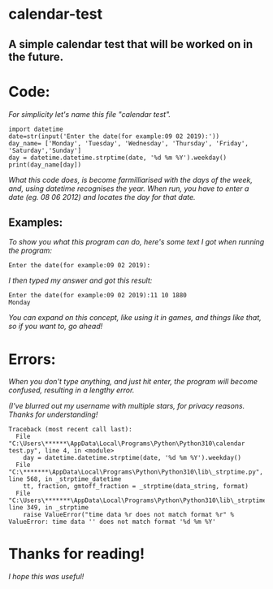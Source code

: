 # calendar-test

## A simple calendar test that will be worked on in the future.

# Code:

*For simplicity let's name this file "calendar test".*

```
import datetime 
date=str(input('Enter the date(for example:09 02 2019):'))
day_name= ['Monday', 'Tuesday', 'Wednesday', 'Thursday', 'Friday', 'Saturday','Sunday']
day = datetime.datetime.strptime(date, '%d %m %Y').weekday()
print(day_name[day]) 

```
*What this code does, is become farmilliarised with the days of the week, and, using datetime recognises the year. When run, you have to enter a date (eg. 08 06 2012) and locates the day for that date.*

## Examples:

*To show you what this program can do, here's some text I got when running the program:*

```
Enter the date(for example:09 02 2019):

```
*I then typed my answer and got this result:*

```
Enter the date(for example:09 02 2019):11 10 1880
Monday

```
*You can expand on this concept, like using it in games, and things like that, so if you want to, go ahead!*

# Errors:

*When you don't type anything, and just hit enter, the program will become confused, resulting in a lengthy error.*

*(I've blurred out my username with multiple stars, for privacy reasons. Thanks for understanding!*
```
Traceback (most recent call last):
  File "C:\Users\******\AppData\Local\Programs\Python\Python310\calendar test.py", line 4, in <module>
    day = datetime.datetime.strptime(date, '%d %m %Y').weekday()
  File "C:\*******\AppData\Local\Programs\Python\Python310\lib\_strptime.py", line 568, in _strptime_datetime
    tt, fraction, gmtoff_fraction = _strptime(data_string, format)
  File "C:\Users\*******\AppData\Local\Programs\Python\Python310\lib\_strptime.py", line 349, in _strptime
    raise ValueError("time data %r does not match format %r" %
ValueError: time data '' does not match format '%d %m %Y'

```
# Thanks for reading!

*I hope this was useful!*

